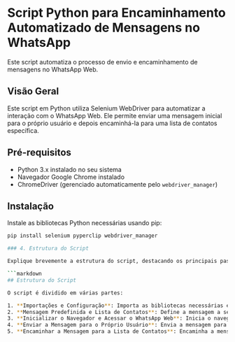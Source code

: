 # Script Python para Encaminhamento Automatizado de Mensagens no WhatsApp

Este script automatiza o processo de envio e encaminhamento de mensagens no WhatsApp Web.

## Visão Geral

Este script em Python utiliza Selenium WebDriver para automatizar a interação com o WhatsApp Web.
Ele permite enviar uma mensagem inicial para o próprio usuário e depois encaminhá-la para uma lista de contatos específica.

## Pré-requisitos

- Python 3.x instalado no seu sistema
- Navegador Google Chrome instalado
- ChromeDriver (gerenciado automaticamente pelo `webdriver_manager`)

## Instalação

Instale as bibliotecas Python necessárias usando pip:

```sh
pip install selenium pyperclip webdriver_manager

### 4. Estrutura do Script

Explique brevemente a estrutura do script, destacando os principais passos ou seções importantes.

```markdown
## Estrutura do Script

O script é dividido em várias partes:

1. **Importações e Configuração**: Importa as bibliotecas necessárias e configura o navegador.
2. **Mensagem Predefinida e Lista de Contatos**: Define a mensagem a ser enviada e os contatos para encaminhamento.
3. **Inicializar o Navegador e Acessar o WhatsApp Web**: Inicia o navegador e acessa o WhatsApp Web.
4. **Enviar a Mensagem para o Próprio Usuário**: Envia a mensagem para o próprio usuário no WhatsApp.
5. **Encaminhar a Mensagem para a Lista de Contatos**: Encaminha a mensagem para os contatos em blocos de cinco.


